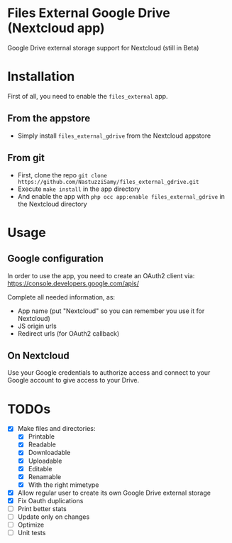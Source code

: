 # Files External Google Drive (Nextcloud app)
  Google Drive external storage support for Nextcloud (still in Beta)


# Installation

First of all, you need to enable the `files_external` app.

## From the appstore
- Simply install `files_external_gdrive` from the Nextcloud appstore

## From git
- First, clone the repo `git clone https://github.com/NastuzziSamy/files_external_gdrive.git`
- Execute `make install` in the app directory
- And enable the app with `php occ app:enable files_external_gdrive` in the Nextcloud directory

# Usage
## Google configuration

In order to use the app, you need to create an OAuth2 client via: https://console.developers.google.com/apis/

Complete all needed information, as:
- App name (put "Nextcloud" so you can remember you use it for Nextcloud)
- JS origin urls
- Redirect urls (for OAuth2 callback)


## On Nextcloud

Use your Google credentials to authorize access and connect to your Google account to give access to your Drive.


# TODOs
- [x] Make files and directories:
    - [x] Printable
    - [x] Readable
    - [x] Downloadable
    - [x] Uploadable
    - [x] Editable
    - [x] Renamable
    - [x] With the right mimetype
- [x] Allow regular user to create its own Google Drive external storage
- [x] Fix Oauth duplications
- [ ] Print better stats
- [ ] Update only on changes
- [ ] Optimize
- [ ] Unit tests
